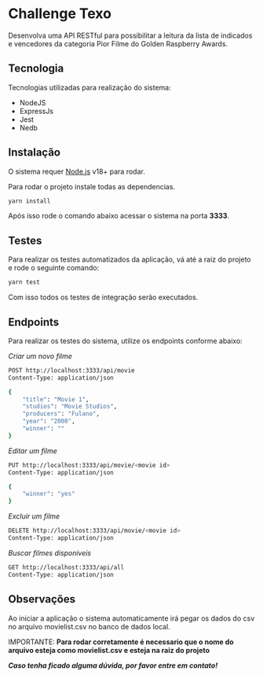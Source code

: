 # Challenge Texo

Desenvolva uma API RESTful para possibilitar a leitura da lista de indicados e vencedores
da categoria Pior Filme do Golden Raspberry Awards.

## Tecnologia

Tecnologias utilizadas para realização do sistema:


- NodeJS
- ExpressJs
- Jest
- Nedb

## Instalação

O sistema requer [Node.js](https://nodejs.org/) v18+ para rodar.

Para rodar o projeto instale todas as dependencias.

```sh
yarn install
```

Após isso rode o comando abaixo acessar o sistema na porta **3333**.

## Testes

Para realizar os testes automatizados da aplicação, vá até a raiz do projeto e rode o seguinte comando:

```sh
yarn test
```

Com isso todos os testes de integração serão executados.

## Endpoints

Para realizar os testes do sistema, utilize os endpoints conforme abaixo:

_Criar um novo filme_

```sh
POST http://localhost:3333/api/movie
Content-Type: application/json

{
    "title": "Movie 1",
    "studios": "Movie Studios",
    "producers": "Fulano",
    "year": "2008",
    "winner": ""
}
```

_Editar um filme_

```sh
PUT http://localhost:3333/api/movie/<movie id>
Content-Type: application/json

{
    "winner": "yes"
}
```

_Excluir um filme_

```sh
DELETE http://localhost:3333/api/movie/<movie id>
Content-Type: application/json
```

_Buscar filmes disponiveis_

```sh
GET http://localhost:3333/api/all
Content-Type: application/json
```

## Observações

Ao iniciar a aplicação o sistema automaticamente irá pegar os dados do csv no arquivo movielist.csv no banco de dados local.

IMPORTANTE: **Para rodar corretamente é necessario que o nome do arquivo esteja como movielist.csv e esteja na raiz do projeto**

_**Caso tenha ficado alguma dúvida, por favor entre em contato!**_
